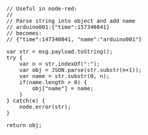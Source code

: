 



<pre>
// Useful in node-red:
//
// Parse string into object and add name
// arduino001:{"time":157340841}
// becomes:
// {"time":147340841, "name":"arduino001"}

var str = msg.payload.toString();
try { 
    var n = str.indexOf(":");
    var obj = JSON.parse(str.substr(n+1)); 
    var name = str.substr(0, n);
    if(name.length > 0) {
        obj["name"] = name;
    }
} catch(e) {
    node.error(str);
}

return obj;
</pre>
